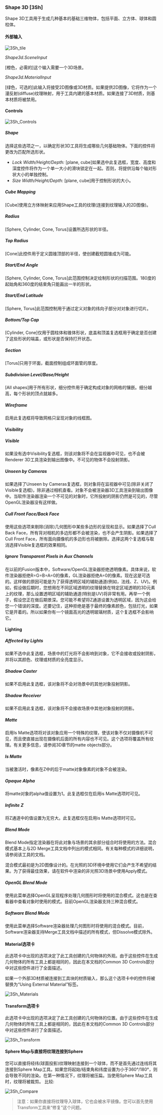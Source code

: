 ### Shape 3D [3Sh]

Shape 3D工具用于生成几种基本的基础三维物体，包括平面、立方体、球体和圆柱体。

#### 外部输入

 ![3Sh_tile](images/3Sh_tile.jpg)

*Shape3d.SceneInput* 

[橙色，必需的]这个输入需要一个3D场景。

*Shape3d.MaterialInput* 

[绿色，可选的]此输入将接受2D图像或3D材质。如果提供2D图像，它将作为一个漫反射(diffuse)纹理映射，用于工具内建的基本材质。如果连接了3D材质，则基本材质将被禁用。

#### Controls

![3Sh_Controls](images/3Sh_Controls.png)

##### Shape

选择这些选项之一，以确定形状3D工具将生成哪些几何基础物体。下面的控件将更改为匹配所选形状。

- *Lock Width/Height/Depth:*  [plane, cube]如果选中此复选框，宽度、高度和深度控件将作为一个单一大小的滑块锁定在一起。否则，将提供沿每个轴对形状大小的单独控制。
- *Size Width/Height/Depth:*  [plane, cube]用于控制形状的大小。

##### Cube Mapping

[Cube]使用立方体映射来应用Shape工具的纹理(连接到纹理输入的2D图像)。

##### Radius

[Sphere, Cylinder, Cone, Torus]设置所选形状的半径。

##### Top Radius

[Cone]此控件用于定义圆锥顶部的半径，使创建截短圆锥成为可能。

##### Start/End Angle

[Sphere, Cylinder, Cone, Torus]此范围控制决定绘制形状的扫描范围。180度的起始角和360度的结束角只能画出一半的形状。

##### Start/End Latitude

[Sphere, Torus]此范围控制用于通过定义对象的纬向子部分对对象进行切片。

##### Bottom/Top Cap

[Cylinder, Cone]仅用于圆柱体和锥体形状，底盖和顶盖复选框用于确定是否创建了这些形状的端盖，或形状是否保持打开状态。

##### Section

[Torus]只用于环面，截面控制组成环面管的厚度。

##### Subdivision Level/Base/Height

[All shapes]用于所有形状，细分控件用于确定构成对象的网格的镶嵌。细分越高，每个形状的顶点就越多。

##### Wireframe

启用此复选框将导致网格只呈现对象的线框图。

#### Visibility

##### Visible

如果没有选中Visibility复选框，则该对象将不会在监视器中可见，也不会被Renderer 3D工具渲染到输出图像中。不可见的物体不会投射阴影。

##### Unseen by Cameras

如果选择了Unseen by Cameras复选框，则对象将在监视器中可见(除非关闭了Visible复选框)，除非通过相机查看。对象不会被渲染器3D工具渲染到输出图像中。当软件渲染器渲染一个不可见的对象时，它所投射的阴影仍然是可见的，尽管OpenGL渲染器没有这样做。

##### Cull Front Face/Back Face

使用这些选项来剔除(消除)几何图形中某些多边形的呈现和显示。如果选择了Cull Back Face，所有背对相机的多边形都不会被渲染，也不会产生阴影。如果选择了Cull Front Face，所有面向摄像机的多边形也将被删除。选择这两个复选框与取消选择Visible复选框的效果相同。

##### Ignore Transparent Pixels in Aux Channels

在以前的Fusion版本中，Software/OpenGL渲染器拒绝透明像素。具体来说，软件渲染器拒绝R=G=B=A=0的像素，GL渲染器拒绝A=0的像素。现在这是可选的。这样做的原因可能是为了获得透明区域的辅助通道(例如，法线、Z、UV)。例如，假设做后期时，您想用在不同区域透明的纹理替换在特定区域透明的3D元素上的纹理，那么设置透明区域的辅助通道(特别是UV)将非常有用。再举一个例子，假设您正在做后期景深。您可能不希望将Z通道设置为透明区域，因为这会给您一个错误的深度。还要记住，这种拒绝是基于最终的像素颜色，包括灯光，如果它是开着的。所以如果你有一个镜面高光的透明玻璃材质，这个复选框不会影响它。

#### Lighting

##### Affected by Lights

如果不选中此复选框，场景中的灯光将不会影响到对象，它不会接收或投射阴影，并将以其颜色、纹理或材质的全亮度显示。

##### Shadow Caster

如果不启用此复选框，该对象将不会对场景中的其他对象投射阴影。

##### Shadow Receiver

如果不启用此复选框，该对象将不会接收场景中其他对象投射的阴影。

##### Matte

启用Is Matte选项将对该对象应用一个特殊的纹理，使该对象不仅对摄像机不可见，而且使直接出现在摄像机后面的所有内容也不可见。这个选项将覆盖所有纹理。有关更多信息，请参阅3D章节的matte objects部分。

##### Is Matte

当被激活时，像素在Z中的后于matte对象像素的对象不会被渲染。

##### Opaque Alpha

将matte对象的alpha值设置为1。此复选框仅在启用is Matte选项时可见。

##### Infinite Z

将Z通道中的值设置为无穷大。此复选框仅在启用is Matte选项时可见。

##### Blend Mode 

Blend Mode指定渲染器在将此对象与场景的其余部分组合时将使用的方法。混合模式基本上与2D Merge工具文档中列出的模式相同。有关每种模式的详细说明，请参阅该工具的文档。

混合模式最初是为2D图像设计的。在光照的3D环境中使用它们会产生不希望的结果。为了获得最佳效果，请在软件中渲染的非光照3D场景中使用Apply模式。

##### OpenGL Blend Mode

使用此菜单选择OpenGL呈现程序处理几何图形时将使用的混合模式。这也是在查看器中查看对象时使用的模式。目前OpenGL渲染器支持三种混合模式。

##### Software Blend Mode

使用此菜单选择Software渲染器处理几何图形时将使用的混合模式。目前，Software渲染器支持Merge工具文档中描述的所有模式，但Dissolve模式除外。

#### Material选项卡

此选项卡中出现的选项决定了此工具创建的几何物体的外观。由于这些控件在生成几何物体的所有工具上都是相同的，因此在本文档的Common 3D Controls部分中对这些控件进行了全面描述。

如果一个外部3D材质被连接到工具块的材质输入，那么这个选项卡中的控件将被替换为“Using External Material”标签。

![3Sh_Materials](images/3Sh_Materials.png)

#### Transform选项卡

此选项卡中出现的选项决定了此工具创建的几何物体的位置。由于这些控件在生成几何物体的所有工具上都是相同的，因此在本文档的Common 3D Controls部分中对这些控件进行了全面描述。

![3Sh_Transform](images/3Sh_Transform.png)

#### Sphere Map与直接将纹理连接到Sphere

您可以直接将经纬(球面投影)纹理映射连接到一个球体，而不是首先通过连线将其连接到Sphere Map工具。如果您将起始/结束角和纬度设置为小于360°/180°，则会导致不同的渲染。在第一种情况下，纹理将被压扁。当使用Sphere Map工具时，纹理将被裁剪。
比较:

![3Sh_Compare](images/3Sh_Compare.jpg)

> 注意：如果你直接将纹理导入球体，它也会被水平镜像。您可以首先使用Transform工具来“修复”这个问题。

